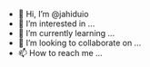- 👋 Hi, I’m @jahiduio
- 👀 I’m interested in ...
- 🌱 I’m currently learning ...
- 💞️ I’m looking to collaborate on ...
- 📫 How to reach me ...

<!---
jahiduio/jahiduio is a ✨ special ✨ repository because its `README.md` (this file) appears on your GitHub profile.
You can click the Preview link to take a look at your changes.
--->
